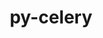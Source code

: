 ---
title: "py-celery"
layout: cache
categories: [package, develop]
meta: {"versions": ["5.0.0"], "compilers": ["gcc@=7.5.0"], "oss": ["ubuntu18.04"], "platforms": ["linux"], "targets": ["x86_64", "x86_64_v3"], "stacks": ["radiuss", "root"], "num_specs": 45, "num_specs_by_stack": {"radiuss": 45, "root": 45}}
spec_details: [{"hash": "cghxzwq4pu25stbq6nab5ogytskr5o5n", "compiler": "gcc@=7.5.0", "versions": ["5.0.0"], "os": "ubuntu18.04", "platform": "linux", "target": "x86_64", "variants": ["+redis", "+sqlalchemy"], "stacks": ["radiuss", "root"], "size": "-", "tarball": "https://binaries.spack.io/develop/build_cache/linux-ubuntu18.04-x86_64/gcc-7.5.0/py-celery-5.0.0/linux-ubuntu18.04-x86_64-gcc-7.5.0-py-celery-5.0.0-cghxzwq4pu25stbq6nab5ogytskr5o5n.spack"}, {"hash": "32m5ghmnz2idbj2q7lk3z2x2yjezugz5", "compiler": "gcc@=7.5.0", "versions": ["5.0.0"], "os": "ubuntu18.04", "platform": "linux", "target": "x86_64", "variants": ["+redis", "+sqlalchemy"], "stacks": ["radiuss", "root"], "size": "-", "tarball": "https://binaries.spack.io/develop/build_cache/linux-ubuntu18.04-x86_64/gcc-7.5.0/py-celery-5.0.0/linux-ubuntu18.04-x86_64-gcc-7.5.0-py-celery-5.0.0-32m5ghmnz2idbj2q7lk3z2x2yjezugz5.spack"}, {"hash": "byw2p2orepwmbfuzulbsi53zggxak45n", "compiler": "gcc@=7.5.0", "versions": ["5.0.0"], "os": "ubuntu18.04", "platform": "linux", "target": "x86_64", "variants": ["+redis", "+sqlalchemy"], "stacks": ["radiuss", "root"], "size": "-", "tarball": "https://binaries.spack.io/develop/build_cache/linux-ubuntu18.04-x86_64/gcc-7.5.0/py-celery-5.0.0/linux-ubuntu18.04-x86_64-gcc-7.5.0-py-celery-5.0.0-byw2p2orepwmbfuzulbsi53zggxak45n.spack"}, {"hash": "clpur75l7a3hl2jix567pseg4qatufri", "compiler": "gcc@=7.5.0", "versions": ["5.0.0"], "os": "ubuntu18.04", "platform": "linux", "target": "x86_64", "variants": ["+redis", "+sqlalchemy"], "stacks": ["radiuss", "root"], "size": "-", "tarball": "https://binaries.spack.io/develop/build_cache/linux-ubuntu18.04-x86_64/gcc-7.5.0/py-celery-5.0.0/linux-ubuntu18.04-x86_64-gcc-7.5.0-py-celery-5.0.0-clpur75l7a3hl2jix567pseg4qatufri.spack"}, {"hash": "3uo62r3yyclp747c2sevcdnzig74fo7x", "compiler": "gcc@=7.5.0", "versions": ["5.0.0"], "os": "ubuntu18.04", "platform": "linux", "target": "x86_64", "variants": ["+redis", "+sqlalchemy"], "stacks": ["radiuss", "root"], "size": "-", "tarball": "https://binaries.spack.io/develop/build_cache/linux-ubuntu18.04-x86_64/gcc-7.5.0/py-celery-5.0.0/linux-ubuntu18.04-x86_64-gcc-7.5.0-py-celery-5.0.0-3uo62r3yyclp747c2sevcdnzig74fo7x.spack"}, {"hash": "7j2w36tke7yz27fvmg544kskfbnzsrcg", "compiler": "gcc@=7.5.0", "versions": ["5.0.0"], "os": "ubuntu18.04", "platform": "linux", "target": "x86_64", "variants": ["+redis", "+sqlalchemy"], "stacks": ["radiuss", "root"], "size": "-", "tarball": "https://binaries.spack.io/develop/build_cache/linux-ubuntu18.04-x86_64/gcc-7.5.0/py-celery-5.0.0/linux-ubuntu18.04-x86_64-gcc-7.5.0-py-celery-5.0.0-7j2w36tke7yz27fvmg544kskfbnzsrcg.spack"}, {"hash": "6uhbtp4gykaa7qjacwfuw7edcd5lsycy", "compiler": "gcc@=7.5.0", "versions": ["5.0.0"], "os": "ubuntu18.04", "platform": "linux", "target": "x86_64", "variants": ["build_system=python_pip", "+redis", "+sqlalchemy"], "stacks": ["radiuss", "root"], "size": "-", "tarball": "https://binaries.spack.io/develop/build_cache/linux-ubuntu18.04-x86_64/gcc-7.5.0/py-celery-5.0.0/linux-ubuntu18.04-x86_64-gcc-7.5.0-py-celery-5.0.0-6uhbtp4gykaa7qjacwfuw7edcd5lsycy.spack"}, {"hash": "24ccnlryrkvmy5e7kcvealuxpyfqvddw", "compiler": "gcc@=7.5.0", "versions": ["5.0.0"], "os": "ubuntu18.04", "platform": "linux", "target": "x86_64", "variants": ["+redis", "+sqlalchemy"], "stacks": ["radiuss", "root"], "size": "-", "tarball": "https://binaries.spack.io/develop/build_cache/linux-ubuntu18.04-x86_64/gcc-7.5.0/py-celery-5.0.0/linux-ubuntu18.04-x86_64-gcc-7.5.0-py-celery-5.0.0-24ccnlryrkvmy5e7kcvealuxpyfqvddw.spack"}, {"hash": "a4oor4z6xmxvpyjmchpanwtendyz6cqx", "compiler": "gcc@=7.5.0", "versions": ["5.0.0"], "os": "ubuntu18.04", "platform": "linux", "target": "x86_64", "variants": ["+redis", "+sqlalchemy"], "stacks": ["radiuss", "root"], "size": "-", "tarball": "https://binaries.spack.io/develop/build_cache/linux-ubuntu18.04-x86_64/gcc-7.5.0/py-celery-5.0.0/linux-ubuntu18.04-x86_64-gcc-7.5.0-py-celery-5.0.0-a4oor4z6xmxvpyjmchpanwtendyz6cqx.spack"}, {"hash": "s3dv6qlpiz3zyvgfy6tv4iqr5hbqzp4l", "compiler": "gcc@=7.5.0", "versions": ["5.0.0"], "os": "ubuntu18.04", "platform": "linux", "target": "x86_64", "variants": ["+redis", "+sqlalchemy"], "stacks": ["radiuss", "root"], "size": "-", "tarball": "https://binaries.spack.io/develop/build_cache/linux-ubuntu18.04-x86_64/gcc-7.5.0/py-celery-5.0.0/linux-ubuntu18.04-x86_64-gcc-7.5.0-py-celery-5.0.0-s3dv6qlpiz3zyvgfy6tv4iqr5hbqzp4l.spack"}, {"hash": "h5deeoxqsjjaosri53ynqg7ok6vzpvpo", "compiler": "gcc@=7.5.0", "versions": ["5.0.0"], "os": "ubuntu18.04", "platform": "linux", "target": "x86_64", "variants": ["+redis", "+sqlalchemy"], "stacks": ["radiuss", "root"], "size": "-", "tarball": "https://binaries.spack.io/develop/build_cache/linux-ubuntu18.04-x86_64/gcc-7.5.0/py-celery-5.0.0/linux-ubuntu18.04-x86_64-gcc-7.5.0-py-celery-5.0.0-h5deeoxqsjjaosri53ynqg7ok6vzpvpo.spack"}, {"hash": "sbzae74hfntcz2rssrvfdtpnnw6bvo3a", "compiler": "gcc@=7.5.0", "versions": ["5.0.0"], "os": "ubuntu18.04", "platform": "linux", "target": "x86_64", "variants": ["+redis", "+sqlalchemy"], "stacks": ["radiuss", "root"], "size": "-", "tarball": "https://binaries.spack.io/develop/build_cache/linux-ubuntu18.04-x86_64/gcc-7.5.0/py-celery-5.0.0/linux-ubuntu18.04-x86_64-gcc-7.5.0-py-celery-5.0.0-sbzae74hfntcz2rssrvfdtpnnw6bvo3a.spack"}, {"hash": "cf3y5n5n7x7y7tz35efuwf6wtiv5wb2m", "compiler": "gcc@=7.5.0", "versions": ["5.0.0"], "os": "ubuntu18.04", "platform": "linux", "target": "x86_64", "variants": ["+redis", "+sqlalchemy"], "stacks": ["radiuss", "root"], "size": "-", "tarball": "https://binaries.spack.io/develop/build_cache/linux-ubuntu18.04-x86_64/gcc-7.5.0/py-celery-5.0.0/linux-ubuntu18.04-x86_64-gcc-7.5.0-py-celery-5.0.0-cf3y5n5n7x7y7tz35efuwf6wtiv5wb2m.spack"}, {"hash": "pfgwhfbx6pu67bzyxx7sknu2kcupvule", "compiler": "gcc@=7.5.0", "versions": ["5.0.0"], "os": "ubuntu18.04", "platform": "linux", "target": "x86_64", "variants": ["build_system=python_pip", "+redis", "+sqlalchemy"], "stacks": ["radiuss", "root"], "size": "-", "tarball": "https://binaries.spack.io/develop/build_cache/linux-ubuntu18.04-x86_64/gcc-7.5.0/py-celery-5.0.0/linux-ubuntu18.04-x86_64-gcc-7.5.0-py-celery-5.0.0-pfgwhfbx6pu67bzyxx7sknu2kcupvule.spack"}, {"hash": "cm4n6vyzv6h5jzbsbzl36f7uwuapdcpt", "compiler": "gcc@=7.5.0", "versions": ["5.0.0"], "os": "ubuntu18.04", "platform": "linux", "target": "x86_64", "variants": ["+redis", "+sqlalchemy"], "stacks": ["radiuss", "root"], "size": "-", "tarball": "https://binaries.spack.io/develop/build_cache/linux-ubuntu18.04-x86_64/gcc-7.5.0/py-celery-5.0.0/linux-ubuntu18.04-x86_64-gcc-7.5.0-py-celery-5.0.0-cm4n6vyzv6h5jzbsbzl36f7uwuapdcpt.spack"}, {"hash": "wyjvdlmfsmpr4c7rd4kxy2zcxt6vt4n2", "compiler": "gcc@=7.5.0", "versions": ["5.0.0"], "os": "ubuntu18.04", "platform": "linux", "target": "x86_64", "variants": ["+redis", "+sqlalchemy"], "stacks": ["radiuss", "root"], "size": "-", "tarball": "https://binaries.spack.io/develop/build_cache/linux-ubuntu18.04-x86_64/gcc-7.5.0/py-celery-5.0.0/linux-ubuntu18.04-x86_64-gcc-7.5.0-py-celery-5.0.0-wyjvdlmfsmpr4c7rd4kxy2zcxt6vt4n2.spack"}, {"hash": "cpiuc3u3c3qgq7m3am7stq4b7scbflsw", "compiler": "gcc@=7.5.0", "versions": ["5.0.0"], "os": "ubuntu18.04", "platform": "linux", "target": "x86_64", "variants": ["+redis", "+sqlalchemy"], "stacks": ["radiuss", "root"], "size": "-", "tarball": "https://binaries.spack.io/develop/build_cache/linux-ubuntu18.04-x86_64/gcc-7.5.0/py-celery-5.0.0/linux-ubuntu18.04-x86_64-gcc-7.5.0-py-celery-5.0.0-cpiuc3u3c3qgq7m3am7stq4b7scbflsw.spack"}, {"hash": "xdyt5b5nvaabzpr4dsyqrea4oiyiamw6", "compiler": "gcc@=7.5.0", "versions": ["5.0.0"], "os": "ubuntu18.04", "platform": "linux", "target": "x86_64", "variants": ["+redis", "+sqlalchemy"], "stacks": ["radiuss", "root"], "size": "-", "tarball": "https://binaries.spack.io/develop/build_cache/linux-ubuntu18.04-x86_64/gcc-7.5.0/py-celery-5.0.0/linux-ubuntu18.04-x86_64-gcc-7.5.0-py-celery-5.0.0-xdyt5b5nvaabzpr4dsyqrea4oiyiamw6.spack"}, {"hash": "lewtizak7qbwqh3ei3camafjzafep6qc", "compiler": "gcc@=7.5.0", "versions": ["5.0.0"], "os": "ubuntu18.04", "platform": "linux", "target": "x86_64", "variants": ["+redis", "+sqlalchemy"], "stacks": ["radiuss", "root"], "size": "-", "tarball": "https://binaries.spack.io/develop/build_cache/linux-ubuntu18.04-x86_64/gcc-7.5.0/py-celery-5.0.0/linux-ubuntu18.04-x86_64-gcc-7.5.0-py-celery-5.0.0-lewtizak7qbwqh3ei3camafjzafep6qc.spack"}, {"hash": "xehln7tgc24zj77gy7kp7ynvvrmygnhn", "compiler": "gcc@=7.5.0", "versions": ["5.0.0"], "os": "ubuntu18.04", "platform": "linux", "target": "x86_64", "variants": ["+redis", "+sqlalchemy"], "stacks": ["radiuss", "root"], "size": "-", "tarball": "https://binaries.spack.io/develop/build_cache/linux-ubuntu18.04-x86_64/gcc-7.5.0/py-celery-5.0.0/linux-ubuntu18.04-x86_64-gcc-7.5.0-py-celery-5.0.0-xehln7tgc24zj77gy7kp7ynvvrmygnhn.spack"}, {"hash": "l4eq5lu5ensju7xy3m5xbsgaljtgxdde", "compiler": "gcc@=7.5.0", "versions": ["5.0.0"], "os": "ubuntu18.04", "platform": "linux", "target": "x86_64", "variants": ["+redis", "+sqlalchemy"], "stacks": ["radiuss", "root"], "size": "-", "tarball": "https://binaries.spack.io/develop/build_cache/linux-ubuntu18.04-x86_64/gcc-7.5.0/py-celery-5.0.0/linux-ubuntu18.04-x86_64-gcc-7.5.0-py-celery-5.0.0-l4eq5lu5ensju7xy3m5xbsgaljtgxdde.spack"}, {"hash": "ypesolqlbb7h7qzdseoxd3mzq4244kuk", "compiler": "gcc@=7.5.0", "versions": ["5.0.0"], "os": "ubuntu18.04", "platform": "linux", "target": "x86_64", "variants": ["build_system=python_pip", "+redis", "+sqlalchemy"], "stacks": ["radiuss", "root"], "size": "-", "tarball": "https://binaries.spack.io/develop/build_cache/linux-ubuntu18.04-x86_64/gcc-7.5.0/py-celery-5.0.0/linux-ubuntu18.04-x86_64-gcc-7.5.0-py-celery-5.0.0-ypesolqlbb7h7qzdseoxd3mzq4244kuk.spack"}, {"hash": "pd55inztgqbn5ehnv3xp7giyxzlxqyom", "compiler": "gcc@=7.5.0", "versions": ["5.0.0"], "os": "ubuntu18.04", "platform": "linux", "target": "x86_64", "variants": ["+redis", "+sqlalchemy"], "stacks": ["radiuss", "root"], "size": "-", "tarball": "https://binaries.spack.io/develop/build_cache/linux-ubuntu18.04-x86_64/gcc-7.5.0/py-celery-5.0.0/linux-ubuntu18.04-x86_64-gcc-7.5.0-py-celery-5.0.0-pd55inztgqbn5ehnv3xp7giyxzlxqyom.spack"}, {"hash": "yc24xjr3vuqnaplj6ypb6uy2exo3flxu", "compiler": "gcc@=7.5.0", "versions": ["5.0.0"], "os": "ubuntu18.04", "platform": "linux", "target": "x86_64", "variants": ["+redis", "+sqlalchemy"], "stacks": ["radiuss", "root"], "size": "-", "tarball": "https://binaries.spack.io/develop/build_cache/linux-ubuntu18.04-x86_64/gcc-7.5.0/py-celery-5.0.0/linux-ubuntu18.04-x86_64-gcc-7.5.0-py-celery-5.0.0-yc24xjr3vuqnaplj6ypb6uy2exo3flxu.spack"}, {"hash": "lwarocwtwdp4d2lxzscsijng3prx7267", "compiler": "gcc@=7.5.0", "versions": ["5.0.0"], "os": "ubuntu18.04", "platform": "linux", "target": "x86_64", "variants": ["+redis", "+sqlalchemy"], "stacks": ["radiuss", "root"], "size": "-", "tarball": "https://binaries.spack.io/develop/build_cache/linux-ubuntu18.04-x86_64/gcc-7.5.0/py-celery-5.0.0/linux-ubuntu18.04-x86_64-gcc-7.5.0-py-celery-5.0.0-lwarocwtwdp4d2lxzscsijng3prx7267.spack"}, {"hash": "zopg7dze3h3afzpilvxnweqahaj2s7yj", "compiler": "gcc@=7.5.0", "versions": ["5.0.0"], "os": "ubuntu18.04", "platform": "linux", "target": "x86_64", "variants": ["build_system=python_pip", "+redis", "+sqlalchemy"], "stacks": ["radiuss", "root"], "size": "-", "tarball": "https://binaries.spack.io/develop/build_cache/linux-ubuntu18.04-x86_64/gcc-7.5.0/py-celery-5.0.0/linux-ubuntu18.04-x86_64-gcc-7.5.0-py-celery-5.0.0-zopg7dze3h3afzpilvxnweqahaj2s7yj.spack"}, {"hash": "jbtby7vzcpygzeahxexabsmnlnopfh43", "compiler": "gcc@=7.5.0", "versions": ["5.0.0"], "os": "ubuntu18.04", "platform": "linux", "target": "x86_64", "variants": ["+redis", "+sqlalchemy"], "stacks": ["radiuss", "root"], "size": "-", "tarball": "https://binaries.spack.io/develop/build_cache/linux-ubuntu18.04-x86_64/gcc-7.5.0/py-celery-5.0.0/linux-ubuntu18.04-x86_64-gcc-7.5.0-py-celery-5.0.0-jbtby7vzcpygzeahxexabsmnlnopfh43.spack"}, {"hash": "qrwhznlp6spcxhmd56e7cxdxprzwqbdc", "compiler": "gcc@=7.5.0", "versions": ["5.0.0"], "os": "ubuntu18.04", "platform": "linux", "target": "x86_64", "variants": ["+redis", "+sqlalchemy"], "stacks": ["radiuss", "root"], "size": "-", "tarball": "https://binaries.spack.io/develop/build_cache/linux-ubuntu18.04-x86_64/gcc-7.5.0/py-celery-5.0.0/linux-ubuntu18.04-x86_64-gcc-7.5.0-py-celery-5.0.0-qrwhznlp6spcxhmd56e7cxdxprzwqbdc.spack"}, {"hash": "oek472gs2ertswbtfvyzs4rinl45k54a", "compiler": "gcc@=7.5.0", "versions": ["5.0.0"], "os": "ubuntu18.04", "platform": "linux", "target": "x86_64", "variants": ["+redis", "+sqlalchemy"], "stacks": ["radiuss", "root"], "size": "-", "tarball": "https://binaries.spack.io/develop/build_cache/linux-ubuntu18.04-x86_64/gcc-7.5.0/py-celery-5.0.0/linux-ubuntu18.04-x86_64-gcc-7.5.0-py-celery-5.0.0-oek472gs2ertswbtfvyzs4rinl45k54a.spack"}, {"hash": "t4uxpxsak6xwp4otfh2zg26zjz3a4ta2", "compiler": "gcc@=7.5.0", "versions": ["5.0.0"], "os": "ubuntu18.04", "platform": "linux", "target": "x86_64", "variants": ["+redis", "+sqlalchemy"], "stacks": ["radiuss", "root"], "size": "-", "tarball": "https://binaries.spack.io/develop/build_cache/linux-ubuntu18.04-x86_64/gcc-7.5.0/py-celery-5.0.0/linux-ubuntu18.04-x86_64-gcc-7.5.0-py-celery-5.0.0-t4uxpxsak6xwp4otfh2zg26zjz3a4ta2.spack"}, {"hash": "mbzvdl4ekwh7yusgsa4qofrty2cmmx4v", "compiler": "gcc@=7.5.0", "versions": ["5.0.0"], "os": "ubuntu18.04", "platform": "linux", "target": "x86_64", "variants": ["+redis", "+sqlalchemy"], "stacks": ["radiuss", "root"], "size": "-", "tarball": "https://binaries.spack.io/develop/build_cache/linux-ubuntu18.04-x86_64/gcc-7.5.0/py-celery-5.0.0/linux-ubuntu18.04-x86_64-gcc-7.5.0-py-celery-5.0.0-mbzvdl4ekwh7yusgsa4qofrty2cmmx4v.spack"}, {"hash": "npxd4at7rcmdbk6eloxxssh2uiudvz2c", "compiler": "gcc@=7.5.0", "versions": ["5.0.0"], "os": "ubuntu18.04", "platform": "linux", "target": "x86_64", "variants": ["build_system=python_pip", "+redis", "+sqlalchemy"], "stacks": ["radiuss", "root"], "size": "-", "tarball": "https://binaries.spack.io/develop/build_cache/linux-ubuntu18.04-x86_64/gcc-7.5.0/py-celery-5.0.0/linux-ubuntu18.04-x86_64-gcc-7.5.0-py-celery-5.0.0-npxd4at7rcmdbk6eloxxssh2uiudvz2c.spack"}, {"hash": "pjc44zvhkqdva6sq4hl23etltxighlov", "compiler": "gcc@=7.5.0", "versions": ["5.0.0"], "os": "ubuntu18.04", "platform": "linux", "target": "x86_64", "variants": ["+redis", "+sqlalchemy"], "stacks": ["radiuss", "root"], "size": "-", "tarball": "https://binaries.spack.io/develop/build_cache/linux-ubuntu18.04-x86_64/gcc-7.5.0/py-celery-5.0.0/linux-ubuntu18.04-x86_64-gcc-7.5.0-py-celery-5.0.0-pjc44zvhkqdva6sq4hl23etltxighlov.spack"}, {"hash": "ks3pvumd3n2oxnj5jwtxxppwdlj3husj", "compiler": "gcc@=7.5.0", "versions": ["5.0.0"], "os": "ubuntu18.04", "platform": "linux", "target": "x86_64", "variants": ["+redis", "+sqlalchemy"], "stacks": ["radiuss", "root"], "size": "-", "tarball": "https://binaries.spack.io/develop/build_cache/linux-ubuntu18.04-x86_64/gcc-7.5.0/py-celery-5.0.0/linux-ubuntu18.04-x86_64-gcc-7.5.0-py-celery-5.0.0-ks3pvumd3n2oxnj5jwtxxppwdlj3husj.spack"}, {"hash": "x4kftjlj4hmrlrkxfcosn22a4jdfbejy", "compiler": "gcc@=7.5.0", "versions": ["5.0.0"], "os": "ubuntu18.04", "platform": "linux", "target": "x86_64", "variants": ["+redis", "+sqlalchemy"], "stacks": ["radiuss", "root"], "size": "-", "tarball": "https://binaries.spack.io/develop/build_cache/linux-ubuntu18.04-x86_64/gcc-7.5.0/py-celery-5.0.0/linux-ubuntu18.04-x86_64-gcc-7.5.0-py-celery-5.0.0-x4kftjlj4hmrlrkxfcosn22a4jdfbejy.spack"}, {"hash": "zi6eyhyauvkt3fvjqkrm3b67w3o3s45w", "compiler": "gcc@=7.5.0", "versions": ["5.0.0"], "os": "ubuntu18.04", "platform": "linux", "target": "x86_64", "variants": ["+redis", "+sqlalchemy"], "stacks": ["radiuss", "root"], "size": "-", "tarball": "https://binaries.spack.io/develop/build_cache/linux-ubuntu18.04-x86_64/gcc-7.5.0/py-celery-5.0.0/linux-ubuntu18.04-x86_64-gcc-7.5.0-py-celery-5.0.0-zi6eyhyauvkt3fvjqkrm3b67w3o3s45w.spack"}, {"hash": "rnuixfnjdeznfqgq27rip7ee42qgrzs6", "compiler": "gcc@=7.5.0", "versions": ["5.0.0"], "os": "ubuntu18.04", "platform": "linux", "target": "x86_64_v3", "variants": ["build_system=python_pip", "+redis", "+sqlalchemy"], "stacks": ["radiuss", "root"], "size": "-", "tarball": "https://binaries.spack.io/develop/build_cache/linux-ubuntu18.04-x86_64_v3/gcc-7.5.0/py-celery-5.0.0/linux-ubuntu18.04-x86_64_v3-gcc-7.5.0-py-celery-5.0.0-rnuixfnjdeznfqgq27rip7ee42qgrzs6.spack"}, {"hash": "ziddlvo2ue5cyvqkyzwmdcgnuncl7zut", "compiler": "gcc@=7.5.0", "versions": ["5.0.0"], "os": "ubuntu18.04", "platform": "linux", "target": "x86_64_v3", "variants": ["build_system=python_pip", "+redis", "+sqlalchemy"], "stacks": ["radiuss", "root"], "size": "-", "tarball": "https://binaries.spack.io/develop/build_cache/linux-ubuntu18.04-x86_64_v3/gcc-7.5.0/py-celery-5.0.0/linux-ubuntu18.04-x86_64_v3-gcc-7.5.0-py-celery-5.0.0-ziddlvo2ue5cyvqkyzwmdcgnuncl7zut.spack"}, {"hash": "4vti2hiw7kt2vdbolanjy5pltysbmclr", "compiler": "gcc@=7.5.0", "versions": ["5.0.0"], "os": "ubuntu18.04", "platform": "linux", "target": "x86_64_v3", "variants": ["build_system=python_pip", "+redis", "+sqlalchemy"], "stacks": ["radiuss", "root"], "size": "-", "tarball": "https://binaries.spack.io/develop/build_cache/linux-ubuntu18.04-x86_64_v3/gcc-7.5.0/py-celery-5.0.0/linux-ubuntu18.04-x86_64_v3-gcc-7.5.0-py-celery-5.0.0-4vti2hiw7kt2vdbolanjy5pltysbmclr.spack"}, {"hash": "oqt5i7uqq7zspayahyvygacuz3hfioqs", "compiler": "gcc@=7.5.0", "versions": ["5.0.0"], "os": "ubuntu18.04", "platform": "linux", "target": "x86_64_v3", "variants": ["build_system=python_pip", "+redis", "+sqlalchemy"], "stacks": ["radiuss", "root"], "size": "-", "tarball": "https://binaries.spack.io/develop/build_cache/linux-ubuntu18.04-x86_64_v3/gcc-7.5.0/py-celery-5.0.0/linux-ubuntu18.04-x86_64_v3-gcc-7.5.0-py-celery-5.0.0-oqt5i7uqq7zspayahyvygacuz3hfioqs.spack"}, {"hash": "2sz4h2jguxg6jcwtpwyepyky7uearkon", "compiler": "gcc@=7.5.0", "versions": ["5.0.0"], "os": "ubuntu18.04", "platform": "linux", "target": "x86_64_v3", "variants": ["build_system=python_pip", "+redis", "+sqlalchemy"], "stacks": ["radiuss", "root"], "size": "-", "tarball": "https://binaries.spack.io/develop/build_cache/linux-ubuntu18.04-x86_64_v3/gcc-7.5.0/py-celery-5.0.0/linux-ubuntu18.04-x86_64_v3-gcc-7.5.0-py-celery-5.0.0-2sz4h2jguxg6jcwtpwyepyky7uearkon.spack"}, {"hash": "efcwrdtcs5i4std6jv6jp6wv2pciodid", "compiler": "gcc@=7.5.0", "versions": ["5.0.0"], "os": "ubuntu18.04", "platform": "linux", "target": "x86_64_v3", "variants": ["build_system=python_pip", "+redis", "+sqlalchemy"], "stacks": ["radiuss", "root"], "size": "-", "tarball": "https://binaries.spack.io/develop/build_cache/linux-ubuntu18.04-x86_64_v3/gcc-7.5.0/py-celery-5.0.0/linux-ubuntu18.04-x86_64_v3-gcc-7.5.0-py-celery-5.0.0-efcwrdtcs5i4std6jv6jp6wv2pciodid.spack"}, {"hash": "nt2t5yx26hx4wznehpm3wf7zdmc5rq3k", "compiler": "gcc@=7.5.0", "versions": ["5.0.0"], "os": "ubuntu18.04", "platform": "linux", "target": "x86_64_v3", "variants": ["build_system=python_pip", "+redis", "+sqlalchemy"], "stacks": ["radiuss", "root"], "size": "-", "tarball": "https://binaries.spack.io/develop/build_cache/linux-ubuntu18.04-x86_64_v3/gcc-7.5.0/py-celery-5.0.0/linux-ubuntu18.04-x86_64_v3-gcc-7.5.0-py-celery-5.0.0-nt2t5yx26hx4wznehpm3wf7zdmc5rq3k.spack"}, {"hash": "b3er7dcnpxgsx36ymk6uhlpezv2oqcw2", "compiler": "gcc@=7.5.0", "versions": ["5.0.0"], "os": "ubuntu18.04", "platform": "linux", "target": "x86_64_v3", "variants": ["build_system=python_pip", "+redis", "+sqlalchemy"], "stacks": ["radiuss", "root"], "size": "-", "tarball": "https://binaries.spack.io/develop/build_cache/linux-ubuntu18.04-x86_64_v3/gcc-7.5.0/py-celery-5.0.0/linux-ubuntu18.04-x86_64_v3-gcc-7.5.0-py-celery-5.0.0-b3er7dcnpxgsx36ymk6uhlpezv2oqcw2.spack"}, {"hash": "smobptfbgwuj3yhqwoihf5cuestqjata", "compiler": "gcc@=7.5.0", "versions": ["5.0.0"], "os": "ubuntu18.04", "platform": "linux", "target": "x86_64_v3", "variants": ["build_system=python_pip", "+redis", "+sqlalchemy"], "stacks": ["radiuss", "root"], "size": "-", "tarball": "https://binaries.spack.io/develop/build_cache/linux-ubuntu18.04-x86_64_v3/gcc-7.5.0/py-celery-5.0.0/linux-ubuntu18.04-x86_64_v3-gcc-7.5.0-py-celery-5.0.0-smobptfbgwuj3yhqwoihf5cuestqjata.spack"}]
---